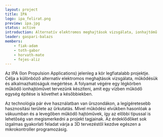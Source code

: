```yaml
---
layout: project
title: IPA
logo: ipa_felirat.png
preview: ipa.jpg
status: active
introduction: Alternatív elektromos meghajtások vizsgálata, ionhajtómű készítése és fejlesztése.
leader: gaspari-balazs
members:
    - fiak-adam
    - toth-gabor
    - horvath-mate
    - fejes-aliz
---
```


Az IPA (Ion Propulsion Applications) jelenleg a kör legfiatalabb projektje. Célja a különböző alternatív elektromos meghajtások vizsgálata, működésük és alkalmazhatóságuk megértése. A folyamat végére egy légkörben működő ionhajtóművet tervezünk készíteni, amit egy vízben működő egység építése is követhet a későbbiekben.

Az technológia pár éve használatban van űrszondákon, a legígéretesebb hasznosítási területe az űrkutatás. Mivel működési elvükben hasonlóak a vákuumban és a levegőben működő hajtóművek, így az előbbi típussal is lehetőség van megismerkedni a projekt tagjainak. Az érdeklődőket sok izgalmas gyakorlati feladat várja a 3D tervezéstől kezdve egészen a mikrokontroller programozásig.
